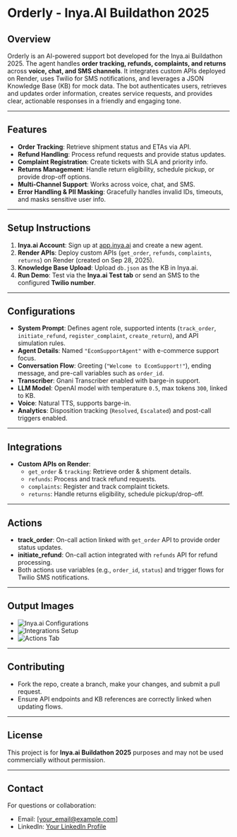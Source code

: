# Orderly - Inya.AI Buildathon 2025

## Overview
Orderly is an AI-powered support bot developed for the Inya.ai Buildathon 2025. The agent handles **order tracking, refunds, complaints, and returns** across **voice, chat, and SMS channels**. It integrates custom APIs deployed on Render, uses Twilio for SMS notifications, and leverages a JSON Knowledge Base (KB) for mock data. The bot authenticates users, retrieves and updates order information, creates service requests, and provides clear, actionable responses in a friendly and engaging tone.

---

## Features
- **Order Tracking**: Retrieve shipment status and ETAs via API.
- **Refund Handling**: Process refund requests and provide status updates.
- **Complaint Registration**: Create tickets with SLA and priority info.
- **Returns Management**: Handle return eligibility, schedule pickup, or provide drop-off options.
- **Multi-Channel Support**: Works across voice, chat, and SMS.
- **Error Handling & PII Masking**: Gracefully handles invalid IDs, timeouts, and masks sensitive user info.

---

## Setup Instructions
1. **Inya.ai Account**: Sign up at [app.inya.ai](https://app.inya.ai) and create a new agent.
2. **Render APIs**: Deploy custom APIs (`get_order`, `refunds`, `complaints`, `returns`) on Render (created on Sep 28, 2025).
3. **Knowledge Base Upload**: Upload `db.json` as the KB in Inya.ai.
4. **Run Demo**: Test via the **Inya.ai Test tab** or send an SMS to the configured **Twilio number**.

---

## Configurations
- **System Prompt**: Defines agent role, supported intents (`track_order`, `initiate_refund`, `register_complaint`, `create_return`), and API simulation rules.
- **Agent Details**: Named `"EcomSupportAgent"` with e-commerce support focus.
- **Conversation Flow**: Greeting (`"Welcome to EcomSupport!"`), ending message, and pre-call variables such as `order_id`.
- **Transcriber**: Gnani Transcriber enabled with barge-in support.
- **LLM Model**: OpenAI model with temperature `0.5`, max tokens `300`, linked to KB.
- **Voice**: Natural TTS, supports barge-in.
- **Analytics**: Disposition tracking (`Resolved`, `Escalated`) and post-call triggers enabled.

---

## Integrations
- **Custom APIs on Render**:
  - `get_order` & `tracking`: Retrieve order & shipment details.
  - `refunds`: Process and track refund requests.
  - `complaints`: Register and track complaint tickets.
  - `returns`: Handle returns eligibility, schedule pickup/drop-off.

---

## Actions
- **track_order**: On-call action linked with `get_order` API to provide order status updates.
- **initiate_refund**: On-call action integrated with `refunds` API for refund processing.
- Both actions use variables (e.g., `order_id`, `status`) and trigger flows for Twilio SMS notifications.

---

## Output Images
- ![Inya.ai Configurations](./readme_img/configurations.png)
- ![Integrations Setup](./readme_img/integrations.png)
- ![Actions Tab](./readme_img/actions.png)

---

## Contributing
- Fork the repo, create a branch, make your changes, and submit a pull request.
- Ensure API endpoints and KB references are correctly linked when updating flows.

---

## License
This project is for **Inya.ai Buildathon 2025** purposes and may not be used commercially without permission.

---

## Contact
For questions or collaboration:  
- Email: [your_email@example.com]  
- LinkedIn: [Your LinkedIn Profile](https://linkedin.com)
